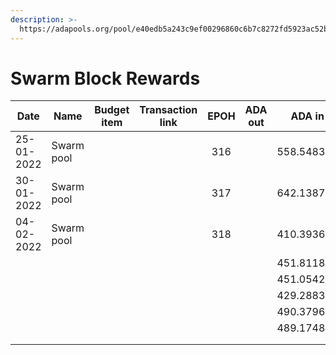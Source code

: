 ```yaml
---
description: >-
  https://adapools.org/pool/e40edb5a243c9ef00296860c6b7c8272fd5923ac52b5050d68e80d9b
---
```


# Swarm Block Rewards

<table><thead><tr><th>Date</th><th>Name</th><th data-type="select">Budget item</th><th align="center">Transaction link</th><th align="center">EPOH</th><th align="center">ADA out</th><th align="center">ADA in</th><th align="center">Balance</th></tr></thead><tbody><tr><td>25-01-2022</td><td>Swarm pool</td><td></td><td align="center"></td><td align="center">316</td><td align="center"></td><td align="center">558.548335</td><td align="center"></td></tr><tr><td>30-01-2022</td><td>Swarm pool</td><td></td><td align="center"></td><td align="center">317</td><td align="center"></td><td align="center">642.138759</td><td align="center"></td></tr><tr><td>04-02-2022</td><td>Swarm pool</td><td></td><td align="center"></td><td align="center">318</td><td align="center"></td><td align="center">410.393649</td><td align="center"></td></tr><tr><td></td><td></td><td></td><td align="center"></td><td align="center"></td><td align="center"></td><td align="center">451.811804</td><td align="center"></td></tr><tr><td></td><td></td><td></td><td align="center"></td><td align="center"></td><td align="center"></td><td align="center">451.054287</td><td align="center"></td></tr><tr><td></td><td></td><td></td><td align="center"></td><td align="center"></td><td align="center"></td><td align="center">429.288303</td><td align="center"></td></tr><tr><td></td><td></td><td></td><td align="center"></td><td align="center"></td><td align="center"></td><td align="center">490.379656</td><td align="center"></td></tr><tr><td></td><td></td><td></td><td align="center"></td><td align="center"></td><td align="center"></td><td align="center">489.174834</td><td align="center"></td></tr><tr><td></td><td></td><td></td><td align="center"></td><td align="center"></td><td align="center"></td><td align="center"></td><td align="center"></td></tr><tr><td></td><td></td><td></td><td align="center"></td><td align="center"></td><td align="center"></td><td align="center"></td><td align="center"></td></tr></tbody></table>

